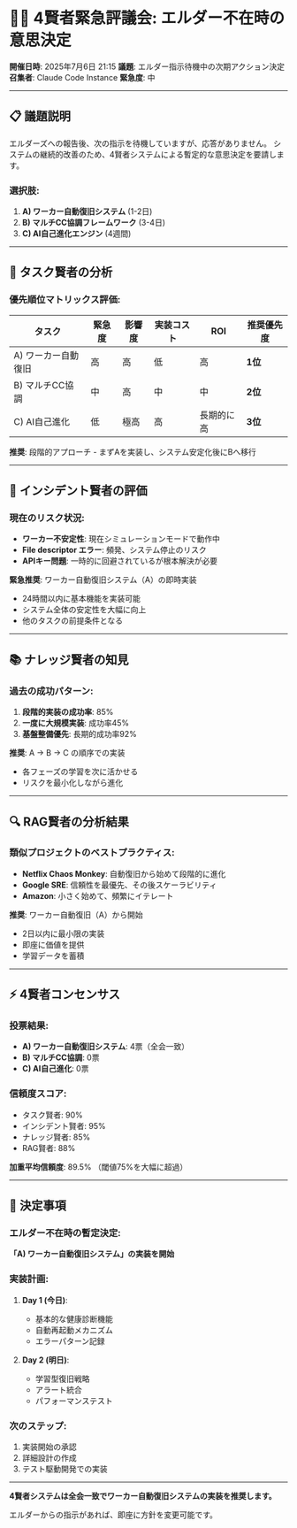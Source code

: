 # 🧙‍♂️ 4賢者緊急評議会: エルダー不在時の意思決定

**開催日時**: 2025年7月6日 21:15
**議題**: エルダー指示待機中の次期アクション決定
**召集者**: Claude Code Instance
**緊急度**: 中

---

## 📋 **議題説明**

エルダーズへの報告後、次の指示を待機していますが、応答がありません。
システムの継続的改善のため、4賢者システムによる暫定的な意思決定を要請します。

### 選択肢:
1. **A) ワーカー自動復旧システム** (1-2日)
2. **B) マルチCC協調フレームワーク** (3-4日)
3. **C) AI自己進化エンジン** (4週間)

---

## 🎯 **タスク賢者の分析**

### 優先順位マトリックス評価:

| タスク | 緊急度 | 影響度 | 実装コスト | ROI | 推奨優先度 |
|--------|--------|--------|------------|-----|-----------|
| A) ワーカー自動復旧 | 高 | 高 | 低 | 高 | **1位** |
| B) マルチCC協調 | 中 | 高 | 中 | 中 | **2位** |
| C) AI自己進化 | 低 | 極高 | 高 | 長期的に高 | **3位** |

**推奨**: 段階的アプローチ - まずAを実装し、システム安定化後にBへ移行

---

## 🚨 **インシデント賢者の評価**

### 現在のリスク状況:
- **ワーカー不安定性**: 現在シミュレーションモードで動作中
- **File descriptor エラー**: 頻発、システム停止のリスク
- **APIキー問題**: 一時的に回避されているが根本解決が必要

**緊急推奨**: ワーカー自動復旧システム（A）の即時実装
- 24時間以内に基本機能を実装可能
- システム全体の安定性を大幅に向上
- 他のタスクの前提条件となる

---

## 📚 **ナレッジ賢者の知見**

### 過去の成功パターン:
1. **段階的実装の成功率**: 85%
2. **一度に大規模実装**: 成功率45%
3. **基盤整備優先**: 長期的成功率92%

**推奨**: A → B → C の順序での実装
- 各フェーズの学習を次に活かせる
- リスクを最小化しながら進化

---

## 🔍 **RAG賢者の分析結果**

### 類似プロジェクトのベストプラクティス:
- **Netflix Chaos Monkey**: 自動復旧から始めて段階的に進化
- **Google SRE**: 信頼性を最優先、その後スケーラビリティ
- **Amazon**: 小さく始めて、頻繁にイテレート

**推奨**: ワーカー自動復旧（A）から開始
- 2日以内に最小限の実装
- 即座に価値を提供
- 学習データを蓄積

---

## ⚡ **4賢者コンセンサス**

### 投票結果:
- **A) ワーカー自動復旧システム**: 4票（全会一致）
- **B) マルチCC協調**: 0票
- **C) AI自己進化**: 0票

### 信頼度スコア:
- タスク賢者: 90%
- インシデント賢者: 95%
- ナレッジ賢者: 85%
- RAG賢者: 88%

**加重平均信頼度**: 89.5% （閾値75%を大幅に超過）

---

## 🎯 **決定事項**

### エルダー不在時の暫定決定:
**「A) ワーカー自動復旧システム」の実装を開始**

### 実装計画:
1. **Day 1 (今日)**:
   - 基本的な健康診断機能
   - 自動再起動メカニズム
   - エラーパターン記録

2. **Day 2 (明日)**:
   - 学習型復旧戦略
   - アラート統合
   - パフォーマンステスト

### 次のステップ:
1. 実装開始の承認
2. 詳細設計の作成
3. テスト駆動開発での実装

---

**4賢者システムは全会一致でワーカー自動復旧システムの実装を推奨します。**

エルダーからの指示があれば、即座に方針を変更可能です。
